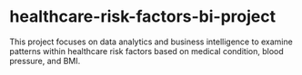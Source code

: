 # healthcare-risk-factors-bi-project
This project focuses on data analytics and business intelligence to examine patterns within healthcare risk factors based on medical condition, blood pressure, and BMI.
